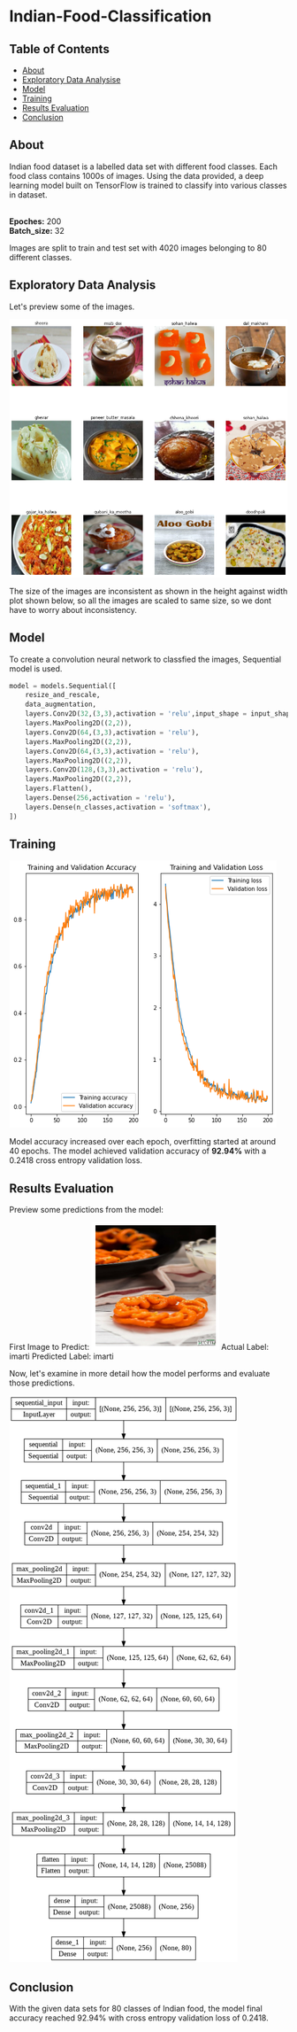 # Indian-Food-Classification

## Table of Contents
+ [About](#about)
+ [Exploratory Data Analysise](#exploratory-data-analysis)
+ [Model](#model)
+ [Training](#training)
+ [Results Evaluation](#results-evaluation)
+ [Conclusion](#conclusion)

## About

Indian food dataset is a labelled data set with different food classes. Each food class contains 1000s of images. Using the data provided, a deep learning model built on TensorFlow is trained to classify into various classes in dataset.

<br>**Epoches:** 200
<br>**Batch_size:** 32

Images are split to train and test set with 4020 images belonging to 80 different classes. 

## Exploratory Data Analysis

Let's preview some of the images.

<img src = "https://github.com/gnpaone/Indian-food-classification/blob/main/Pictures/EDA.png">

The size of the images are inconsistent as shown in the height against width plot shown below, so all the images are scaled to same size, so we dont have to worry about inconsistency.

## Model
To create a convolution neural network to classfied the images, Sequential model is used.

```python
model = models.Sequential([
    resize_and_rescale,
    data_augmentation,
    layers.Conv2D(32,(3,3),activation = 'relu',input_shape = input_shape),
    layers.MaxPooling2D((2,2)),
    layers.Conv2D(64,(3,3),activation = 'relu'),
    layers.MaxPooling2D((2,2)),
    layers.Conv2D(64,(3,3),activation = 'relu'),
    layers.MaxPooling2D((2,2)),
    layers.Conv2D(128,(3,3),activation = 'relu'),
    layers.MaxPooling2D((2,2)),
    layers.Flatten(),
    layers.Dense(256,activation = 'relu'),
    layers.Dense(n_classes,activation = 'softmax'),
])
```

## Training

<img src = "https://github.com/gnpaone/Indian-food-classification/blob/main/Pictures/training.png">

Model accuracy increased over each epoch, overfitting started at around 40 epochs. The model achieved validation accuracy of **92.94%** with a 0.2418 cross entropy validation loss.

## Results Evaluation

Preview some predictions from the model:

First Image to Predict:
<img src = "https://github.com/gnpaone/Indian-food-classification/blob/main/Pictures/test.png">
Actual Label: imarti
Predicted Label: imarti

Now, let's examine in more detail how the model performs and evaluate those predictions.

<img src = "https://github.com/gnpaone/Indian-food-classification/blob/main/Pictures/model.png">


## Conclusion

With the given data sets for 80 classes of Indian food, the model final accuracy reached 92.94% with cross entropy validation loss of 0.2418.
